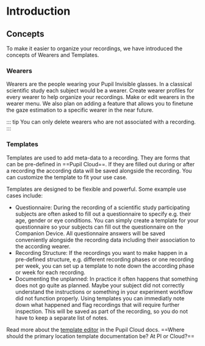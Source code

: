 # Introduction

## Concepts
To make it easier to organize your recordings, we have introduced the concepts of Wearers and Templates.

### Wearers
Wearers are the people wearing your Pupil Invisible glasses. In a classical scientific study each subject would be a wearer. Create wearer profiles for every wearer to  help organize your recordings. Make or edit wearers in the wearer menu. We also plan on adding a feature that allows you to finetune the gaze estimation to a specific wearer in the near future.

::: tip
You can only delete wearers who are not associated with a recording.
:::


### Templates
Templates are used to add meta-data to a recording. They are forms that can be pre-defined in ==Pupil Cloud==. If they are filled out during or after a recording the according data will be saved alongside the recording. You can customize the template to fit your use case.

Templates are designed to be flexible and powerful. Some example use cases include:

- Questionnaire: During the recording of a scientific study participating subjects are often asked to fill out a questionnaire to specify e.g. their age, gender or eye conditions. You can simply create a template for your questionnaire so your subjects can fill out the questionnaire on the Companion Device. All questionnaire answers will be saved conveniently alongside the recording data including their association to the according wearer.
- Recording Structure: If the recordings you want to make happen in a pre-defined structure, e.g. different recording phases or one recording per week, you can set up a template to note down the according phase or week for each recording.
- Documenting the unplanned: In practice it often happens that something does not go quite as planned. Maybe your subject did not correctly understand the instructions or something in your experiment workflow did not function properly. Using templates you can immediatly note down what happened and flag recordings that will require further inspection. This will be saved as part of the recording, so you do not have to keep a separate list of notes.

Read more about the [template editor](/cloud/template-editor) in the Pupil Cloud docs. ==Where should the primary location template documentation be? At PI or Cloud?==

